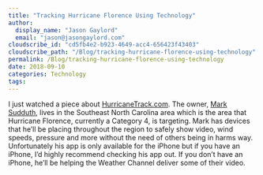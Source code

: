 ```yaml
---
title: "Tracking Hurricane Florence Using Technology"
author: 
  display_name: "Jason Gaylord"
  email: "jason@jasongaylord.com"
cloudscribe_id: "cd5fb4e2-b923-4649-acc4-656423f43403"
cloudscribe_path: "/Blog/tracking-hurricane-florence-using-technology"
permalink: /Blog/tracking-hurricane-florence-using-technology
date: 2018-09-10
categories: Technology
tags: 
---
```


I just watched a piece about [HurricaneTrack.com](https://hurricanetrack.com/). The owner, [Mark Sudduth](https://twitter.com/hurricanetrack), lives in the Southeast North Carolina area which is the area that Hurricane Florence, currently a Category 4, is targeting. Mark has devices that he’ll be placing throughout the region to safely show video, wind speeds, pressure and more without the need of others being in harms way. Unfortunately his app is only available for the iPhone but if you have an iPhone, I’d highly recommend checking his app out. If you don’t have an iPhone, he’ll be helping the Weather Channel deliver some of their video.
